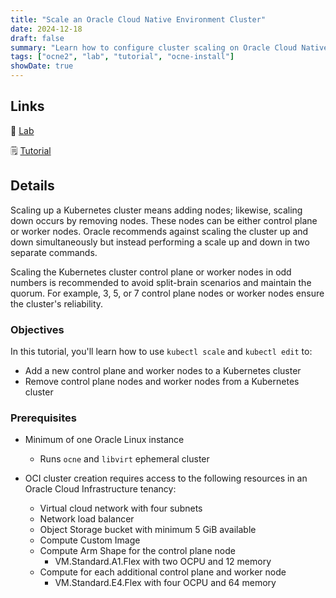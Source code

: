 ```yaml
---
title: "Scale an Oracle Cloud Native Environment Cluster"
date: 2024-12-18
draft: false
summary: "Learn how to configure cluster scaling on Oracle Cloud Native Environment."
tags: ["ocne2", "lab", "tutorial", "ocne-install"]
showDate: true
---
```


## Links

:crescent_moon: [Lab](https://luna.oracle.com/lab/9d258745-5ca3-4e5a-9467-66be43d12a8a)

:spiral_notepad: [Tutorial](https://docs.oracle.com/en/learn/ocne2-scale)

## Details

Scaling up a Kubernetes cluster means adding nodes; likewise, scaling down occurs by removing nodes. These nodes can be either control plane or worker nodes. Oracle recommends against scaling the cluster up and down simultaneously but instead performing a scale up and down in two separate commands.

Scaling the Kubernetes cluster control plane or worker nodes in odd numbers is recommended to avoid split-brain scenarios and maintain the quorum. For example, 3, 5, or 7 control plane nodes or worker nodes ensure the cluster's reliability.

### Objectives

In this tutorial, you'll learn how to use `kubectl scale` and `kubectl edit` to:

- Add a new control plane and worker nodes to a Kubernetes cluster
- Remove control plane nodes and worker nodes from a Kubernetes cluster

### Prerequisites

- Minimum of one Oracle Linux instance
  - Runs `ocne` and `libvirt` ephemeral cluster

- OCI cluster creation requires access to the following resources in an Oracle Cloud Infrastructure tenancy:

  - Virtual cloud network with four subnets
  - Network load balancer
  - Object Storage bucket with minimum 5 GiB available
  - Compute Custom Image
  - Compute Arm Shape for the control plane node
    - VM.Standard.A1.Flex with two OCPU and 12 memory
  - Compute for each additional control plane and worker node
    - VM.Standard.E4.Flex with four OCPU and 64 memory
